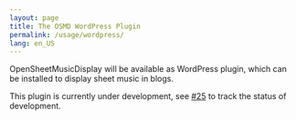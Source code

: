 ```yaml
---
layout: page
title: The OSMD WordPress Plugin
permalink: /usage/wordpress/
lang: en_US
---
```


OpenSheetMusicDisplay will be available as WordPress plugin, which can be installed to display sheet music in blogs.

This plugin is currently under development, see [#25](https://github.com/opensheetmusicdisplay/opensheetmusicdisplay/issues/25) to track the status of development.
